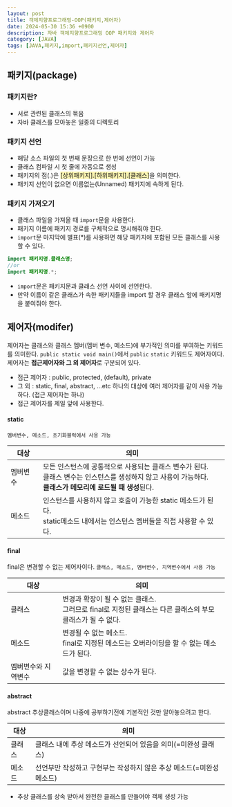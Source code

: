 ```yaml
---
layout: post
title: 객체지향프로그래밍-OOP(패키지,제어자)
date: 2024-05-30 15:36 +0900
description: 자바 객체지향프로그래밍 OOP 패키지와 제어자
category: [JAVA]
tags: [JAVA,패키지,import,패키지선언,제어자]
---
```


## 패키지(package)
### 패키지란?
- 서로 관련된 클래스의 묶음
- 자바 클래스를 모아놓은 일종의 디렉토리

### 패키지 선언
- 해당 소스 파일의 첫 번째 문장으로 한 번에 선언이 가능
- 클래스 컴파일 시 첫 줄에 자동으로 생성
- 패키지의 점(.)은 <span style="background-color:#fff5b1">[상위패키지].[하위패키지].[클래스]</span>을 의미한다.
- 패키지 선언이 없으면 이름없는(Unnamed) 패키지에 속하게 된다.

### 패키지 가져오기
- 클래스 파일을 가져올 때 `import`문을 사용한다.
- 패키지 이름에 패키지 경로를 구체적으로 명시해줘야 한다.
- `import`문 마지막에 별표(*)를 사용하면 해당 패키지에 포함된 모든 클래스를 사용할 수 있다.
```java
import 패키지명.클래스명;
//or
import 패키지명.*;
```
- `import`문은 패키지문과 클래스 선언 사이에 선언한다.
- 만약 이름이 같은 클래스가 속한 패키지들을 import 할 경우 클래스 앞에 패키지명을 붙여줘야 한다.

## 제어자(modifer)
제어자는 클래스와 클래스 멤버(멤버 변수, 메소드)에 부가적인 의미를 부여하는 키워드를 의미한다.
`public static void main()`에서 `public` `static` 키워드도 제어자이다.
제어자는 **접근제어자와 그 외 제어자**로 구분되어 있다.

- 접근 제어자 : public, protected, (default), private
- 그 외 : static, final, abstract, ...etc
하나의 대상에 여러 제어자를 같이 사용 가능하다. (접근 제어자는 하나)
- 접근 제어자를 제일 앞에 사용한다.

#### static
`멤버변수, 메소드, 초기화블럭에서 사용 가능`

|대상|의미|
|--|--|
|멤버변수|모든 인스턴스에 공통적으로 사용되는 클래스 변수가 된다.<br/>클래스 변수는 인스턴스를 생성하지 않고 사용이 가능하다.<br/>**클래스가 메모리에 로드될 때 생성**된다.|
|메소드|인스턴스를 사용하지 않고 호출이 가능한 static 메소드가 된다.<br/>static메소드 내에서는 인스턴스 멤버들을 직접 사용할 수 있다.|

#### final
final은 변경할 수 없는 제어자이다.
`클래스, 메소드, 멤버변수, 지역변수에서 사용 가능`

|대상|의미|
|--|--|
|클래스|변경과 확장이 될 수 없는 클래스.<br/>그러므로 final로 지정된 클래스는 다른 클래스의 부모 클래스가 될 수 없다.|
|메소드|변경될 수 없는 메소드.<br/>final로 지정된 메소드는 오버라이딩을 할 수 없는 메소드가 된다.|
|멤버변수와 지역변수|값을 변경할 수 없는 상수가 된다.|

#### abstract
abstract 추상클래스이며 나중에 공부하기전에 기본적인 것만 알아놓으려고 한다.

|대상|의미|
|--|--|
|클래스|클래스 내에 추상 메소드가 선언되어 있음을 의미(=미완성 클래스)|
|메소드|선언부만 작성하고 구현부는 작성하지 않은 추상 메소드(=미완성 메소드)|

- 추상 클래스를 상속 받아서 완전한 클래스를 만들어야 객체 생성 가능